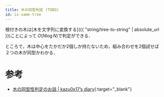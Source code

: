 ```yaml
---
title: 木の同型判定 (TODO)
id: is-same-tree
---
```


根付きの木は[木を文字列に変換する]({{ "string/tree-to-string" | absolute_url }})ことによって $O(N \log N)$で判定ができる．

ところで，木は中心をたかだか2個しか持たないため，組み合わせを2個試せば２つの木が同型かわかる．

# 参考

* [木の同型性判定のお話 \| kazu0x17’s diary](http://chocobaby-aporo.hatenablog.com/entry/2017/12/05/233027){:target="_blank"}

